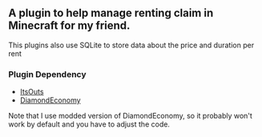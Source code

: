 ## A plugin to help manage renting claim in Minecraft for my friend.

This plugins also use SQLite to store data about the price and duration per rent

### Plugin Dependency
- [ItsOuts](https://github.com/KiloCraft/ItsOurs)
- [DiamondEconomy](https://github.com/IAmSneak/diamond-economy/tree/main)

Note that I use modded version of DiamondEconomy, so it probably won't work by default and you have to adjust the code.
